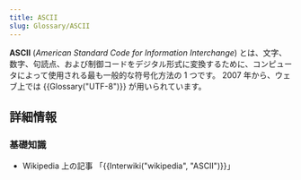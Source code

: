 ```yaml
---
title: ASCII
slug: Glossary/ASCII
---
```


**ASCII** (_American Standard Code for Information Interchange_) とは、文字、数字、句読点、および制御コードをデジタル形式に変換するために、コンピュータによって使用される最も一般的な符号化方法の 1 つです。 2007 年から、ウェブ上では {{Glossary("UTF-8")}} が用いられています。

## 詳細情報

### 基礎知識

- Wikipedia 上の記事 「{{Interwiki("wikipedia", "ASCII")}}」
